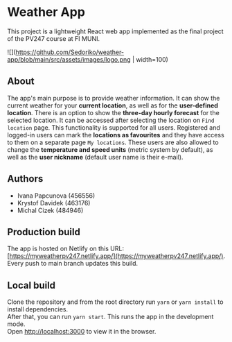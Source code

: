 # Weather App

This project is a lightweight React web app implemented as the final project of the PV247 course at FI MUNI.

![](https://github.com/Sedoriko/weather-app/blob/main/src/assets/images/logo.png | width=100)

## About

The app's main purpose is to provide weather information. It can show the current weather for your **current location**, as well as for the **user-defined location**. There is an option to show the **three-day hourly forecast** for the selected location. It can be accessed after selecting the location on `Find location` page. This functionality is supported for all users. Registered and logged-in users can mark the **locations as favourites** and they have access to them on a separate page `My locations`. These users are also allowed to change the **temperature and speed units** (metric system by default), as well as the **user nickname** (default user name is their e-mail). 

## Authors

- Ivana Papcunova (456556)
- Krystof Davidek (463176)
- Michal Cizek (484946)

## Production build

The app is hosted on Netlify on this URL: [https://myweatherpv247.netlify.app/](https://myweatherpv247.netlify.app/). Every push to main branch updates this build.

## Local build

Clone the repository and from the root directory run `yarn` or `yarn install` to install dependencies. \
After that, you can run `yarn start`. This runs the app in the development mode.\
Open [http://localhost:3000](http://localhost:3000) to view it in the browser.
